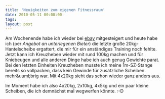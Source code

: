```yaml
---
title: 'Neuigkeiten zum eigenen Fitnessraum'
date: 2010-05-11 00:00:00 
tags: 
layout: post
---
```

Am Wochenende habe ich wieder bei <a href="http://www.ebay.de/">ebay</a> mitgesteigert und heute habe ich (per <em>Angebot an unterlegenen Bieter</em>) die letzte gro&szlig;e 20kg-Hantelscheibe ergattert, die mir f&uuml;r ein anst&auml;ndiges Training noch fehlte. Jetzt kann ich Kreuzheben wieder mit rund 100kg machen und f&uuml;r Kniebeugen und alle anderen Dinge habe ich auch genug Gewichte parat. Bei den letzten Einheiten Kreuzheben musste ich meine 1m-SZ-Stange bereits so vollpacken, dass kein Gewinde f&uuml;r zus&auml;tzliche Scheiben mehr&amp;uuml;brig war. Mit 4x20kg sieht das schon wieder ganz anders aus.

Im Moment habe ich also 4x20kg, 2x10kg, 4x5kg und ein paar kleine Scheiben, die ich demn&auml;chst mal wegwerfen k&ouml;nnte. :-D
